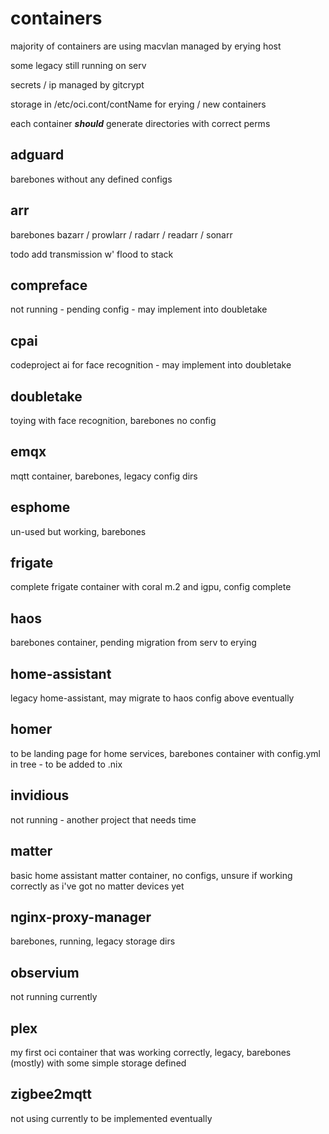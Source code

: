 # containers
majority of containers are using macvlan managed by erying host

some legacy still running on serv

secrets / ip managed by gitcrypt

storage in /etc/oci.cont/contName for erying / new containers

each container ***should*** generate directories with correct perms

## adguard
barebones without any defined configs

## arr
barebones bazarr / prowlarr / radarr / readarr / sonarr

todo add transmission w' flood to stack

## compreface
not running - pending config - may implement into doubletake

## cpai
codeproject ai for face recognition - may implement into doubletake

## doubletake
toying with face recognition, barebones no config

## emqx
mqtt container, barebones, legacy config dirs

## esphome
un-used but working, barebones

## frigate
complete frigate container with coral m.2 and igpu, config complete

## haos
barebones container, pending migration from serv to erying

## home-assistant
legacy home-assistant, may migrate to haos config above eventually

## homer
to be landing page for home services, barebones container with config.yml in tree - to be added to .nix

## invidious
not running - another project that needs time

## matter
basic home assistant matter container, no configs, unsure if working correctly as i've got no matter devices yet

## nginx-proxy-manager
barebones, running, legacy storage dirs

## observium
not running currently

## plex
my first oci container that was working correctly, legacy, barebones (mostly) with some simple storage defined

## zigbee2mqtt
not using currently to be implemented eventually